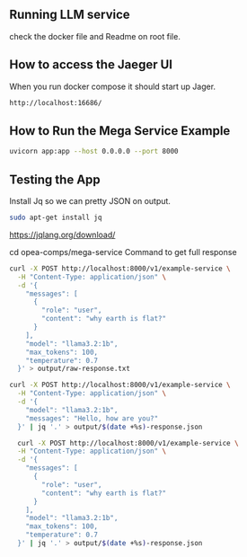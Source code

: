 ## Running LLM service

check the docker file and Readme on  root file.

## How to access the Jaeger UI

When you run docker compose it should start up Jager.

```sh
http://localhost:16686/
```

## How to Run the Mega Service Example

```sh
uvicorn app:app --host 0.0.0.0 --port 8000
```

## Testing the App

Install Jq so we can pretty JSON on output.
```sh
sudo apt-get install jq
```
https://jqlang.org/download/


cd opea-comps/mega-service
Command to get full response 
```sh
curl -X POST http://localhost:8000/v1/example-service \
  -H "Content-Type: application/json" \
  -d '{
    "messages": [
      {
        "role": "user",
        "content": "why earth is flat?"
      }
    ],
    "model": "llama3.2:1b",
    "max_tokens": 100,
    "temperature": 0.7
  }' > output/raw-response.txt
```
```sh
curl -X POST http://localhost:8000/v1/example-service \
  -H "Content-Type: application/json" \
  -d '{
    "model": "llama3.2:1b",
    "messages": "Hello, how are you?"
  }' | jq '.' > output/$(date +%s)-response.json
```

```sh
  curl -X POST http://localhost:8000/v1/example-service \
  -H "Content-Type: application/json" \
  -d '{
    "messages": [
      {
        "role": "user",
        "content": "why earth is flat?"
      }
    ],
    "model": "llama3.2:1b",
    "max_tokens": 100,
    "temperature": 0.7
  }' | jq '.' > output/$(date +%s)-response.json
```